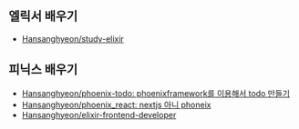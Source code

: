 ## 엘릭서 배우기

- [Hansanghyeon/study-elixir](https://github.com/Hansanghyeon/study-elixir)

## 피닉스 배우기

- [Hansanghyeon/phoenix-todo: phoenixframework를 이용해서 todo 만들기](https://github.com/Hansanghyeon/phoenix-todo)
- [Hansanghyeon/phoenix_react: nextjs 아니 phoneix](https://github.com/Hansanghyeon/phoenix_react)
- [Hansanghyeon/elixir-frontend-developer](https://github.com/Hansanghyeon/elixir-frontend-developer)
